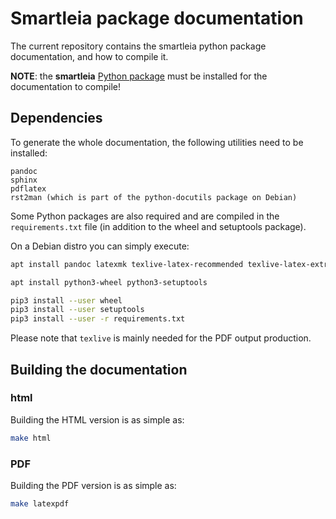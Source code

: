 # Smartleia package documentation 

The current repository contains the smartleia python package documentation, and how
to compile it.

**NOTE**: the **smartleia** [Python package](https://github.com/h2lab/smartleia.git) must
be installed for the documentation to compile!

## Dependencies

To generate the whole documentation, the following utilities need to be installed:

```
pandoc
sphinx
pdflatex
rst2man (which is part of the python-docutils package on Debian)
```

Some Python packages are also required and are compiled in the `requirements.txt` file
(in addition to the wheel and setuptools package).

On a Debian distro you can simply execute:

```sh
apt install pandoc latexmk texlive-latex-recommended texlive-latex-extra texlive-fonts-recommended

apt install python3-wheel python3-setuptools

pip3 install --user wheel
pip3 install --user setuptools
pip3 install --user -r requirements.txt
```

Please note that `texlive` is mainly needed for the PDF output production.

## Building the documentation


### html 

Building the HTML version is as simple as:

```sh
make html
```

### PDF

Building the PDF version is as simple as:

```sh
make latexpdf
```


